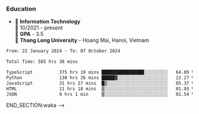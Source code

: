 <!-- <details>
  <summary>📃 My Resume</summary> -->

### Education

- 📖 **Information Technology**\
📆 10/2021 - present\
📍 **GPA** - 3.5\
📍 **Thang Long University** - Hoang Mai, Hanoi, Vietnam
<!-- 
### Experience
- 👨‍💻 **Full Stack Web Intern**\
📆 09/2022 - 12/2023\
📍 **TECH 5S** -  Luu Huu Phuong, Phuong My Dinh I, Nam Tu Liem, Hanoi.


- 👨‍💻 **Full Stack Web Fresher**\
📆 1/2022 - 05/2023\
📍 **TECH 5S** -  Luu Huu Phuong, Phuong My Dinh I, Nam Tu Liem, Hanoi.

- 👨‍💻 **Full Stack Web Fresher**\
📆 10/2023 - 06/2024\
📍 **White Neuron** - PartTime - Mau Luong, Ha Dong, Hanoi, Vietnam

- 👨‍💻 **Full Stack Web Fresher**\
📆 04/2024 - 09/2024\
📍 **NorthStudio** - FullTime - Duy Tan, Cau Giay, Ha Noi

- 👨‍💻 **Full Stack Web**\
📆 09/2024 - persent\
📍 **IDS** - FullTime - Nguyen Ngoc Vu, Cau Giay, Ha Noi
</details>

### 📊 All time development breakdown

<!-- <!-- START_SECTION:waka -->

```txt
From: 22 January 2024 - To: 07 October 2024

Total Time: 585 hrs 38 mins

TypeScript          375 hrs 19 mins ████████████████░░░░░░░░░   64.09 %
Python              130 hrs 26 mins █████▓░░░░░░░░░░░░░░░░░░░   22.27 %
JavaScript          31 hrs 27 mins  █▒░░░░░░░░░░░░░░░░░░░░░░░   05.37 %
HTML                11 hrs 18 mins  ▒░░░░░░░░░░░░░░░░░░░░░░░░   01.93 %
JSON                9 hrs 1 min     ▒░░░░░░░░░░░░░░░░░░░░░░░░   01.54 %
```

END_SECTION:waka -->
